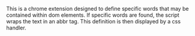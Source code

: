 This is a chrome extension designed to define specific words that may be contained within dom elements. If specific words are found, the script wraps the text in an abbr tag. This definition is then displayed by a css handler.
